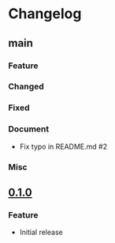Changelog
===

## main

### Feature

### Changed

### Fixed

### Document

- Fix typo in README.md #2

### Misc

## [0.1.0]

### Feature
- Initial release

[0.1.0]: https://github.com/hugehoge/Snappable/releases/tag/0.1.0
